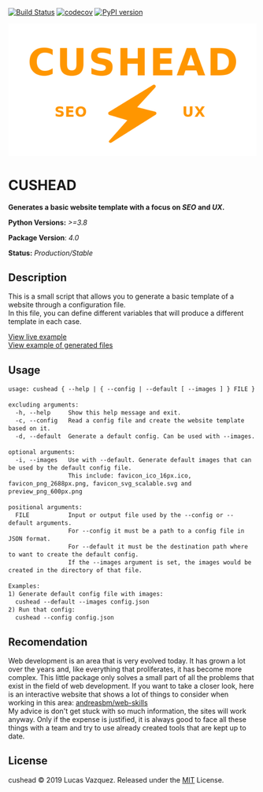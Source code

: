 [![Build Status](https://api.travis-ci.org/lucasvazq/cushead.svg?branch=master)](https://travis-ci.org/lucasvazq/cushead)
[![codecov](https://codecov.io/gh/lucasvazq/cushead/branch/master/graph/badge.svg)](https://codecov.io/gh/lucasvazq/cushead)
[![PyPI version](https://badge.fury.io/py/cushead.svg)](https://badge.fury.io/py/cushead)

<div align="center">
  <img src="./docs/logo.png" alt="cushead logo">
</div>

# CUSHEAD

**Generates a basic website template with a focus on _SEO_ and _UX_.**

**Python Versions:** _>=3.8_

**Package Version**: _4.0_

**Status:** _Production/Stable_

## Description

This is a small script that allows you to generate a basic template of a website through a configuration file.\
In this file, you can define different variables that will produce a different template in each case.

[View live example](https://lucasvazq.github.io/cushead/)\
[View example of generated files](./docs/examples/relative_static_url/example/output/)

## Usage

```
usage: cushead { --help | { --config | --default [ --images ] } FILE }

excluding arguments:
  -h, --help     Show this help message and exit.
  -c, --config   Read a config file and create the website template based on it.
  -d, --default  Generate a default config. Can be used with --images.

optional arguments:
  -i, --images   Use with --default. Generate default images that can be used by the default config file.
                 This include: favicon_ico_16px.ico, favicon_png_2688px.png, favicon_svg_scalable.svg and preview_png_600px.png

positional arguments:
  FILE           Input or output file used by the --config or --default arguments.
                 For --config it must be a path to a config file in JSON format.
                 For --default it must be the destination path where to want to create the default config.
                 If the --images argument is set, the images would be created in the directory of that file.

Examples:
1) Generate default config file with images:
  cushead --default --images config.json
2) Run that config:
  cushead --config config.json
```

## Recomendation

Web development is an area that is very evolved today. It has grown a lot over the years and, like everything that proliferates, it has become more complex.
This little package only solves a small part of all the problems that exist in the field of web development. If you want to take a closer look, here is an interactive website that shows a lot of things to consider when working in this area: [andreasbm/web-skills][web-skills]\
My advice is don't get stuck with so much information, the sites will work anyway. Only if the expense is justified, it is always good to face all these things with a team and try to use already created tools that are kept up to date.

[web-skills]: https://andreasbm.github.io/web-skills/

## License

cushead © 2019 Lucas Vazquez. Released under the [MIT][license] License.

[license]: http://mit-license.org/
